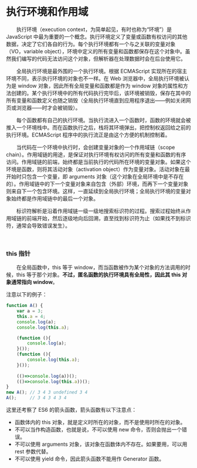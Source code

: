 # 执行环境和作用域

　　执行环境（execution context，为简单起见，有时也称为“环境”）是 JavaScript 中最为重要的一个概念。执行环境定义了变量或函数有权访问的其他数据，决定了它们各自的行为。每个执行环境都有一个与之关联的变量对象（VO，variable object），环境中定义的所有变量和函数都保存在这个对象中。虽然我们编写的代码无法访问这个对象，但解析器在处理数据时会在后台使用它。
  
　　全局执行环境是最外围的一个执行环境。根据 ECMAScript 实现所在的宿主环境不同，表示执行环境的对象也不一样。在 Web 浏览器中，全局执行环境被认为是 window 对象，因此所有全局变量和函数都是作为 window 对象的属性和方法创建的。某个执行环境中的所有代码执行完毕后，该环境被销毁，保存在其中的所有变量和函数定义也随之销毁（全局执行环境直到应用程序退出——例如关闭网页或浏览器——时才会被销毁）。
  
　　每个函数都有自己的执行环境。当执行流进入一个函数时，函数的环境就会被推入一个环境栈中。而在函数执行之后，栈将其环境弹出，把控制权返回给之前的执行环境。ECMAScript 程序中的执行流正是由这个方便的机制控制着。
  
　　当代码在一个环境中执行时，会创建变量对象的一个作用域链（scope chain）。作用域链的用途，是保证对执行环境有权访问的所有变量和函数的有序访问。作用域链的前端，始终都是当前执行的代码所在环境的变量对象。如果这个环境是函数，则将其活动对象（activation object）作为变量对象。活动对象在最开始时只包含一个变量，即 arguments 对象（这个对象在全局环境中是不存在的）。作用域链中的下一个变量对象来自包含（外部）环境，而再下一个变量对象则来自下一个包含环境。这样，一直延续到全局执行环境；全局执行环境的变量对象始终都是作用域链中的最后一个对象。
  
　　标识符解析是沿着作用域链一级一级地搜索标识符的过程。搜索过程始终从作用域链的前端开始，然后逐级地向后回溯，直至找到标识符为止（如果找不到标识符，通常会导致错误发生）。

<br>

### this 指针
　　在全局函数中，this 等于 window，而当函数被作为某个对象的方法调用的时候，this 等于那个对象。**不过，匿名函数的执行环境具有全局性，因此其 this 对象通常指向 window**。
  
注意以下的例子：
```javascript
function A() {
    var a = 3;
    this.a = 4;
    console.log(a);
    console.log(this.a); 

    (function (){
    	console.log(a);
    }());
    (function (){
    	console.log(this.a);
    }());
    
    (()=>console.log(a))();
    (()=>console.log(this.a))();
}
new A(); // 3 4 3 undefined 3 4
A();     // 3 4 3 4 3 4
```

这里还考察了 ES6 的箭头函数，箭头函数有以下注意点：
  * 函数体内的 this 对象，就是定义时所在的对象，而不是使用时所在的对象。
  * 不可以当作构造函数，也就是说，不可以使用 new 命令，否则会抛出一个错误。
  * 不可以使用 arguments 对象，该对象在函数体内不存在。如果要用，可以用 rest 参数代替。
  * 不可以使用 yield 命令，因此箭头函数不能用作 Generator 函数。


